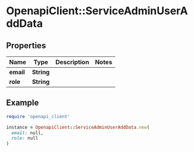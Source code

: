 # OpenapiClient::ServiceAdminUserAddData

## Properties

| Name | Type | Description | Notes |
| ---- | ---- | ----------- | ----- |
| **email** | **String** |  |  |
| **role** | **String** |  |  |

## Example

```ruby
require 'openapi_client'

instance = OpenapiClient::ServiceAdminUserAddData.new(
  email: null,
  role: null
)
```

